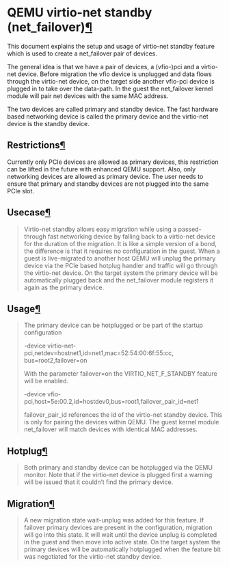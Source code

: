 QEMU virtio-net standby (net\_failover)[¶](#qemu-virtio-net-standby-net-failover "Permalink to this headline")
==============================================================================================================


This document explains the setup and usage of virtio-net standby feature which
is used to create a net\_failover pair of devices.


The general idea is that we have a pair of devices, a (vfio-)pci and a
virtio-net device. Before migration the vfio device is unplugged and data flows
through the virtio-net device, on the target side another vfio-pci device is
plugged in to take over the data-path. In the guest the net\_failover kernel
module will pair net devices with the same MAC address.


The two devices are called primary and standby device. The fast hardware based
networking device is called the primary device and the virtio-net device is the
standby device.



Restrictions[¶](#restrictions "Permalink to this headline")
-----------------------------------------------------------


Currently only PCIe devices are allowed as primary devices, this restriction
can be lifted in the future with enhanced QEMU support. Also, only networking
devices are allowed as primary device. The user needs to ensure that primary
and standby devices are not plugged into the same PCIe slot.




Usecase[¶](#usecase "Permalink to this headline")
-------------------------------------------------



> 
> Virtio-net standby allows easy migration while using a passed-through fast
> networking device by falling back to a virtio-net device for the duration of
> the migration. It is like a simple version of a bond, the difference is that it
> requires no configuration in the guest. When a guest is live-migrated to
> another host QEMU will unplug the primary device via the PCIe based hotplug
> handler and traffic will go through the virtio-net device. On the target
> system the primary device will be automatically plugged back and the
> net\_failover module registers it again as the primary device.
> 
> 
> 




Usage[¶](#usage "Permalink to this headline")
---------------------------------------------



> 
> The primary device can be hotplugged or be part of the startup configuration
> 
> 
> 
> -device virtio-net-pci,netdev=hostnet1,id=net1,mac=52:54:00:6f:55:cc, bus=root2,failover=on
> 
> 
> 
> 
> With the parameter failover=on the VIRTIO\_NET\_F\_STANDBY feature will be enabled.
> 
> 
> -device vfio-pci,host=5e:00.2,id=hostdev0,bus=root1,failover\_pair\_id=net1
> 
> 
> failover\_pair\_id references the id of the virtio-net standby device. This
> is only for pairing the devices within QEMU. The guest kernel module
> net\_failover will match devices with identical MAC addresses.
> 
> 
> 




Hotplug[¶](#hotplug "Permalink to this headline")
-------------------------------------------------



> 
> Both primary and standby device can be hotplugged via the QEMU monitor. Note
> that if the virtio-net device is plugged first a warning will be issued that it
> couldn’t find the primary device.
> 
> 
> 




Migration[¶](#migration "Permalink to this headline")
-----------------------------------------------------



> 
> A new migration state wait-unplug was added for this feature. If failover primary
> devices are present in the configuration, migration will go into this state.
> It will wait until the device unplug is completed in the guest and then move into
> active state. On the target system the primary devices will be automatically hotplugged
> when the feature bit was negotiated for the virtio-net standby device.
> 
> 
> 
